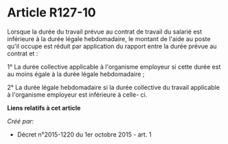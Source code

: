 # Article R127-10

Lorsque la durée du travail prévue au contrat de travail du salarié est inférieure à la durée légale hebdomadaire, le montant
de l'aide au poste qu'il occupe est réduit par application du rapport entre la durée prévue au contrat et : 

1° La durée collective applicable à l'organisme employeur si cette durée est au moins égale à la durée légale hebdomadaire ; 

2° La durée légale hebdomadaire si la durée collective du travail applicable à l'organisme employeur est inférieure à celle-
ci.

**Liens relatifs à cet article**

_Créé par_:

  - Décret n°2015-1220 du 1er octobre 2015 - art. 1
